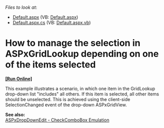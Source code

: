 <!-- default file list -->
*Files to look at*:

* [Default.aspx](./CS/WebSite/Default.aspx) (VB: [Default.aspx](./VB/WebSite/Default.aspx))
* [Default.aspx.cs](./CS/WebSite/Default.aspx.cs) (VB: [Default.aspx.vb](./VB/WebSite/Default.aspx.vb))
<!-- default file list end -->
# How to manage the selection in ASPxGridLookup depending on one of the items selected
<!-- run online -->
**[[Run Online]](https://codecentral.devexpress.com/e3103/)**
<!-- run online end -->


<p>This example illustrates a scenario, in which one item in the GridLookup drop-down list "includes" all others.  If this item is selected, all other items should be unselected. This is achieved using the client-side SelectionChanged event of the drop-down ASPxGridView.</p><p><strong>See also:</strong><br />
<a href="http://demos.devexpress.com/ASPxEditorsDemos/ASPxDropDownEdit/CheckComboBox.aspx">ASPxDropDownEdit - CheckComboBox Emulation </a></p>

<br/>


